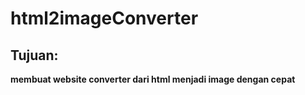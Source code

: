 # html2imageConverter

Tujuan:
--
**membuat website converter dari html menjadi image dengan cepat**

